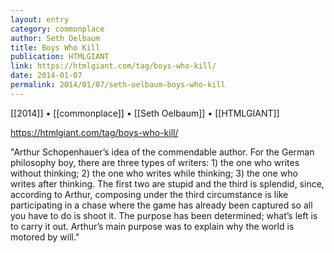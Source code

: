 ```yaml
---
layout: entry
category: commonplace
author: Seth Oelbaum
title: Boys Who Kill
publication: HTMLGIANT
link: https://htmlgiant.com/tag/boys-who-kill/
date: 2014-01-07
permalink: 2014/01/07/seth-oelbaum-boys-who-kill
---
```


[[2014]] • [[commonplace]] • [[Seth Oelbaum]] • [[HTMLGIANT]]

https://htmlgiant.com/tag/boys-who-kill/

"Arthur Schopenhauer’s idea of the commendable author. For the German philosophy boy, there are three types of writers: 1) the one who writes without thinking; 2) the one who writes while thinking; 3) the one who writes after thinking. The first two are stupid and the third is splendid, since, according to Arthur, composing under the third circumstance is like participating in a chase where the game has already been captured so all you have to do is shoot it. The purpose has been determined; what’s left is to carry it out. Arthur’s main purpose was to explain why the world is motored by will."  